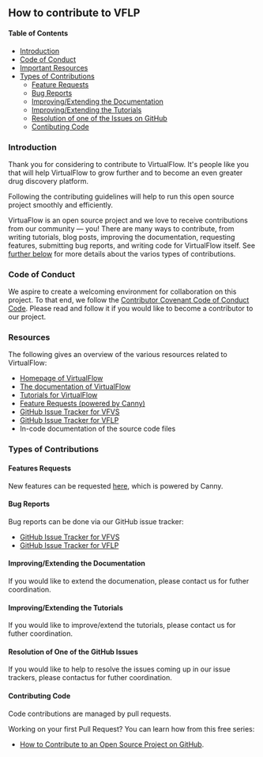 ## How to contribute to VFLP

#### Table of Contents

- [Introduction](#introduction)
- [Code of Conduct](#code-of-conduct)
- [Important Resources](#important-resources)
- [Types of Contributions](#types-of-contributions)
    - [Feature Requests](#features-requests)
    - [Bug Reports](#bug-reports)
    - [Improving/Extending the Documentation](#improvingextending-the-documentation)
    - [Improving/Extending the Tutorials](#improvingextending-the-tutorials)
    - [Resolution of one of the Issues on GitHub](#resolution-of-one-of-the-github-issues)
    - [Contibuting Code](#contributing-code)
<!---        - [Types of Code Contributions](#types-of-code-contributions)
        - [Development Environment](#development-environment)
        - [Development Process](#development-process)
        - [Testing](#testing)
        - [Style Guidelines](#style-guidelines)
- [Questions](#questions)
- [Links](#links) -->


### Introduction

Thank you for considering to contribute to VirtualFlow. It's people like you that will help VirtualFlow to grow further and to become an even greater drug discovery platform. 

Following the contributing guidelines will help to run this open source project smoothly and efficiently.

VirtuaFlow is an open source project and we love to receive contributions from our community — you! There are many ways to contribute, from writing tutorials, blog posts, improving the documentation, requesting features, submitting bug reports, and writing code for VirtualFlow itself. See [further below](#types-of-contributions) for more details about the varios types of contributions.


### Code of Conduct

We aspire to create a welcoming environment for collaboration on this project. To that end, we follow the [Contributor Covenant Code of Conduct Code](CODE_OF_CONDUCT.md). Please read and follow it if you would like to become a contributor to our project.


### Resources

The following gives an overview of the various resources related to VirtualFlow:

- [Homepage of VirtualFlow](https://virtual-flow.org/)
- [The documentation of VirtualFlow](https://docs.virtual-flow.org/documentation/-LdE8RH9UN4HKpckqkX3/)
- [Tutorials for VirtualFlow](https://virtual-flow.org/tutorials)
- [Feature Requests (powered by Canny)](http://feedback.virtual-flow.org/feature-requests)
- [GitHub Issue Tracker for VFVS](https://github.com/VirtualFlow/VFVS/issues)
- [GitHub Issue Tracker for VFLP](https://github.com/VirtualFlow/VFLP/issues)
- In-code documentation of the source code files


### Types of Contributions

#### Features Requests

New features can be requested [here](http://feedback.virtual-flow.org/feature-requests), which is powered by Canny.


#### Bug Reports

Bug reports can be done via our GitHub issue tracker:
- [GitHub Issue Tracker for VFVS](https://github.com/VirtualFlow/VFVS/issues)
- [GitHub Issue Tracker for VFLP](https://github.com/VirtualFlow/VFLP/issues)


#### Improving/Extending the Documentation

If you would like to extend the documenation, please contact us for futher coordination.


#### Improving/Extending the Tutorials

If you would like to improve/extend the tutorials, please contact us for futher coordination.


#### Resolution of One of the GitHub Issues

If you would like to help to resolve the issues coming up in our issue trackers, please contactus for futher coordination.


#### Contributing Code

Code contributions are managed by pull requests. 

Working on your first Pull Request? You can learn how from this free series:
- [How to Contribute to an Open Source Project on GitHub](https://egghead.io/series/how-to-contribute-to-an-open-source-project-on-github).


<!--- ##### Types of Code Contributions

##### Development Environment

##### Development Process

##### Testing

##### Style Guidelines 

### Questions

### Links
-->

